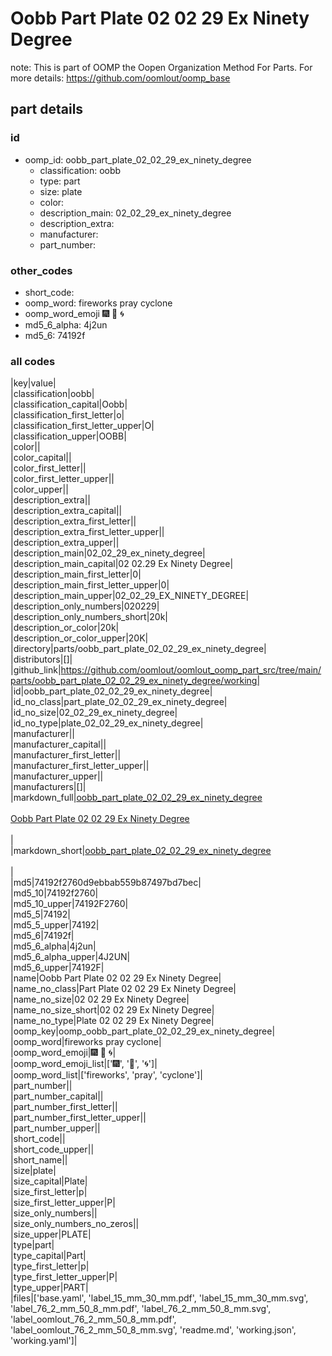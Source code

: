 # Oobb Part Plate 02 02 29 Ex Ninety Degree  

note: This is part of OOMP the Oopen Organization Method For Parts. For more details: https://github.com/oomlout/oomp_base

##  part details





### id
* oomp_id: oobb_part_plate_02_02_29_ex_ninety_degree
  * classification: oobb
  * type: part
  * size: plate
  * color: 
  * description_main: 02_02_29_ex_ninety_degree
  * description_extra: 
  * manufacturer: 
  * part_number: 

### other_codes
* short_code: 
* oomp_word: fireworks pray cyclone
* oomp_word_emoji :fireworks: :pray: :cyclone:
* md5_6_alpha: 4j2un
* md5_6: 74192f

### all codes 
|key|value|  
|classification|oobb|  
|classification_capital|Oobb|  
|classification_first_letter|o|  
|classification_first_letter_upper|O|  
|classification_upper|OOBB|  
|color||  
|color_capital||  
|color_first_letter||  
|color_first_letter_upper||  
|color_upper||  
|description_extra||  
|description_extra_capital||  
|description_extra_first_letter||  
|description_extra_first_letter_upper||  
|description_extra_upper||  
|description_main|02_02_29_ex_ninety_degree|  
|description_main_capital|02 02.29 Ex Ninety Degree|  
|description_main_first_letter|0|  
|description_main_first_letter_upper|0|  
|description_main_upper|02_02_29_EX_NINETY_DEGREE|  
|description_only_numbers|020229|  
|description_only_numbers_short|20k|  
|description_or_color|20k|  
|description_or_color_upper|20K|  
|directory|parts/oobb_part_plate_02_02_29_ex_ninety_degree|  
|distributors|[]|  
|github_link|https://github.com/oomlout/oomlout_oomp_part_src/tree/main/parts/oobb_part_plate_02_02_29_ex_ninety_degree/working|  
|id|oobb_part_plate_02_02_29_ex_ninety_degree|  
|id_no_class|part_plate_02_02_29_ex_ninety_degree|  
|id_no_size|02_02_29_ex_ninety_degree|  
|id_no_type|plate_02_02_29_ex_ninety_degree|  
|manufacturer||  
|manufacturer_capital||  
|manufacturer_first_letter||  
|manufacturer_first_letter_upper||  
|manufacturer_upper||  
|manufacturers|[]|  
|markdown_full|[oobb_part_plate_02_02_29_ex_ninety_degree](https://github.com/oomlout/oomlout_oomp_part_src/tree/main/parts/oobb_part_plate_02_02_29_ex_ninety_degree/working)<br>[](https://github.com/oomlout/oomlout_oomp_part_src/tree/main/parts/oobb_part_plate_02_02_29_ex_ninety_degree/working)<br>[Oobb Part Plate 02 02 29 Ex Ninety Degree](https://github.com/oomlout/oomlout_oomp_part_src/tree/main/parts/oobb_part_plate_02_02_29_ex_ninety_degree/working)<br><br>|  
|markdown_short|[oobb_part_plate_02_02_29_ex_ninety_degree](https://github.com/oomlout/oomlout_oomp_part_src/tree/main/parts/oobb_part_plate_02_02_29_ex_ninety_degree/working)<br><br>|  
|md5|74192f2760d9ebbab559b87497bd7bec|  
|md5_10|74192f2760|  
|md5_10_upper|74192F2760|  
|md5_5|74192|  
|md5_5_upper|74192|  
|md5_6|74192f|  
|md5_6_alpha|4j2un|  
|md5_6_alpha_upper|4J2UN|  
|md5_6_upper|74192F|  
|name|Oobb Part Plate 02 02 29 Ex Ninety Degree|  
|name_no_class|Part Plate 02 02 29 Ex Ninety Degree|  
|name_no_size|02 02 29 Ex Ninety Degree|  
|name_no_size_short|02 02 29 Ex Ninety Degree|  
|name_no_type|Plate 02 02 29 Ex Ninety Degree|  
|oomp_key|oomp_oobb_part_plate_02_02_29_ex_ninety_degree|  
|oomp_word|fireworks pray cyclone|  
|oomp_word_emoji|:fireworks: :pray: :cyclone:|  
|oomp_word_emoji_list|[':fireworks:', ':pray:', ':cyclone:']|  
|oomp_word_list|['fireworks', 'pray', 'cyclone']|  
|part_number||  
|part_number_capital||  
|part_number_first_letter||  
|part_number_first_letter_upper||  
|part_number_upper||  
|short_code||  
|short_code_upper||  
|short_name||  
|size|plate|  
|size_capital|Plate|  
|size_first_letter|p|  
|size_first_letter_upper|P|  
|size_only_numbers||  
|size_only_numbers_no_zeros||  
|size_upper|PLATE|  
|type|part|  
|type_capital|Part|  
|type_first_letter|p|  
|type_first_letter_upper|P|  
|type_upper|PART|  
|files|['base.yaml', 'label_15_mm_30_mm.pdf', 'label_15_mm_30_mm.svg', 'label_76_2_mm_50_8_mm.pdf', 'label_76_2_mm_50_8_mm.svg', 'label_oomlout_76_2_mm_50_8_mm.pdf', 'label_oomlout_76_2_mm_50_8_mm.svg', 'readme.md', 'working.json', 'working.yaml']|  
